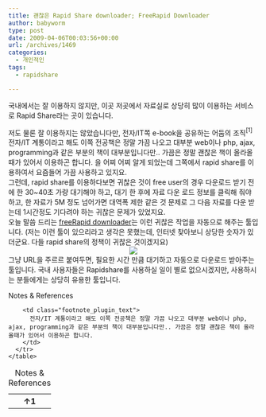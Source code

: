 ```yaml
---
title: 괜찮은 Rapid Share downloader; FreeRapid Downloader
author: babyworm
type: post
date: 2009-04-06T00:03:56+00:00
url: /archives/1469
categories:
  - 개인적인
tags:
  - rapidshare

---
```

국내에서는 잘 이용하지 않지만, 이곳 저곳에서 자료실로 상당히 많이 이용하는 서비스로 Rapid Share라는 곳이 있습니다. 

<div>
  저도 물론 잘 이용하지는 않았습니다만, 전자/IT쪽 e-book을 공유하는 어둠의 조직<span class="footnote_referrer"><a role="button" tabindex="0" onclick="footnote_moveToReference_1469_366('footnote_plugin_reference_1469_366_1');" onkeypress="footnote_moveToReference_1469_366('footnote_plugin_reference_1469_366_1');" ><sup id="footnote_plugin_tooltip_1469_366_1" class="footnote_plugin_tooltip_text">[1]</sup></a><span id="footnote_plugin_tooltip_text_1469_366_1" class="footnote_tooltip">전자/IT 계통이라고 해도 이쪽 전공책은 정말 가끔 나오고 대부분 web이나 php, ajax, programming과 같은 부분의 책이 대부분입니다만.. 가끔은 정말 괜찮은 책이 올라올때가 있어서 이용하곤 합니다. </span></span>을 어찌 어찌 알게 되었는데 그쪽에서 rapid share를 이용하여서 요즘들어 가끔 사용하고 있지요. 
</div>

<div>
  그런데, rapid share를 이용하다보면 귀찮은 것이 free user의 경우 다운로드 받기 전에 한 30~40초 가량 대기해야 하고, 대기 한 후에 자료 다운 로드 정보를 클릭해 줘야 하고, 한 자료가 5M 정도 넘어가면 대역폭 제한 같은 것 문제로 그 다음 자료를 다운 받는데 1시간정도 기다려야 하는 귀찮은 문제가 있었지요.
</div>

<div>
  오늘 말씀 드리는 <a href="http://wordrider.net/freerapid/" target="_blank">freeRapid downloader</a>는 이런 귀찮은 작업을 자동으로 해주는 툴입니다. (저는 이런 툴이 있으리라고 생각은 못했는데, 인터넷 찾아보니 상당한 숫자가 있더군요. 다들 rapid share의 정책이 귀찮은 것이겠지요)
</div>

<div>
  <div class="imageblock center" style="text-align: center; clear: both;">
    <a href="http://wordrider.net/freerapid" target="_blank"><img decoding="async" src="https://i0.wp.com/wordrider.net/freerapid/shots/main.png?w=600" border="0" data-recalc-dims="1" /></a>
  </div>
</div>

<div>
  그냥 URL을 주르르 붙여두면, 필요한 시간 만큼 대기하고 자동으로 다운로드 받아주는 툴입니다. 국내 사용자들은 Rapidshare를 사용하실 일이 별로 없으시겠지만, 사용하시는 분들에게는 상당히 유용한 툴입니다. 
</div>

<div>
</div>

<div>
</div>

<div class="speaker-mute footnotes_reference_container">
  <div class="footnote_container_prepare">
    <p>
      <span role="button" tabindex="0" class="footnote_reference_container_label pointer" onclick="footnote_expand_collapse_reference_container_1469_366();">Notes & References</span><span role="button" tabindex="0" class="footnote_reference_container_collapse_button" style="display: none;" onclick="footnote_expand_collapse_reference_container_1469_366();">[<a id="footnote_reference_container_collapse_button_1469_366">+</a>]</span>
    </p>
  </div>
  
  <div id="footnote_references_container_1469_366" style="">
    <table class="footnotes_table footnote-reference-container">
      <caption class="accessibility">Notes & References</caption> <tr class="footnotes_plugin_reference_row">
        <th scope="row" class="footnote_plugin_index_combi pointer"  onclick="footnote_moveToAnchor_1469_366('footnote_plugin_tooltip_1469_366_1');">
          <a id="footnote_plugin_reference_1469_366_1" class="footnote_backlink"><span class="footnote_index_arrow">&#8593;</span>1</a>
        </th>
        
        <td class="footnote_plugin_text">
          전자/IT 계통이라고 해도 이쪽 전공책은 정말 가끔 나오고 대부분 web이나 php, ajax, programming과 같은 부분의 책이 대부분입니다만.. 가끔은 정말 괜찮은 책이 올라올때가 있어서 이용하곤 합니다.
        </td>
      </tr>
    </table>
  </div>
</div>